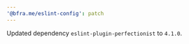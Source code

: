 ```yaml
---
'@bfra.me/eslint-config': patch
---
```


Updated dependency `eslint-plugin-perfectionist` to `4.1.0`.
